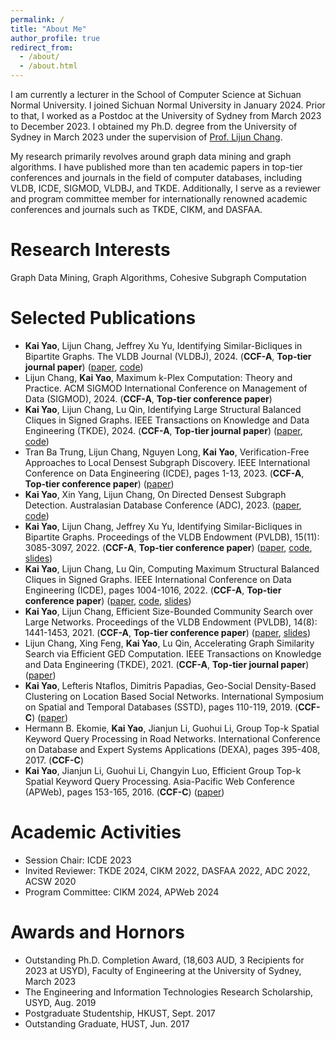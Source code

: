 ```yaml
---
permalink: /
title: "About Me"
author_profile: true
redirect_from: 
  - /about/
  - /about.html
---
```


I am currently a lecturer in the School of Computer Science at Sichuan Normal University. I joined Sichuan Normal University in January 2024. Prior to that, I worked as a Postdoc at the University of Sydney from March 2023 to December 2023. I obtained my Ph.D. degree from the University of Sydney in March 2023 under the supervision of [Prof. Lijun Chang](https://lijunchang.github.io/index.html). 

My research primarily revolves around graph data mining and graph algorithms. I have published more than ten academic papers in top-tier conferences and journals in the field of computer databases, including VLDB, ICDE, SIGMOD, VLDBJ, and TKDE. Additionally, I serve as a reviewer and program committee member for internationally renowned academic conferences and journals such as TKDE, CIKM, and DASFAA.


Research Interests
======
Graph Data Mining, Graph Algorithms, Cohesive Subgraph Computation


Selected Publications
======
- **Kai Yao**, Lijun Chang, Jeffrey Xu Yu, Identifying Similar-Bicliques in Bipartite Graphs. The VLDB Journal (VLDBJ), 2024. (**CCF-A**, **Top-tier journal paper**) ([paper](../files/VLDBJ24.pdf), [code](https://github.com/kyaocs/Similar-Biclique-Idx))
- Lijun Chang, **Kai Yao**, Maximum k-Plex Computation: Theory and Practice. ACM SIGMOD International Conference on Management of Data (SIGMOD), 2024. (**CCF-A**, **Top-tier conference paper**)
- **Kai Yao**, Lijun Chang, Lu Qin, Identifying Large Structural Balanced Cliques in Signed Graphs. IEEE Transactions on Knowledge and Data Engineering (TKDE), 2024. (**CCF-A**, **Top-tier journal paper**) ([paper](../files/TKDE24.pdf), [code](https://github.com/kyaocs/BCE))
- Tran Ba Trung, Lijun Chang, Nguyen Long, **Kai Yao**, Verification-Free Approaches to Local Densest Subgraph Discovery. IEEE International Conference on Data Engineering (ICDE), pages 1-13, 2023. (**CCF-A**, **Top-tier conference paper**) ([paper](../files/ICDE-LDS-2023.pdf))
- **Kai Yao**, Xin Yang, Lijun Chang, On Directed Densest Subgraph Detection. Australasian Database Conference (ADC), 2023. ([paper](../files/ADC-2023.pdf), [code](https://github.com/kyaocs/DDS))
- **Kai Yao**, Lijun Chang, Jeffrey Xu Yu, Identifying Similar-Bicliques in Bipartite Graphs. Proceedings of the VLDB Endowment (PVLDB), 15(11): 3085-3097, 2022. (**CCF-A**, **Top-tier conference paper**) ([paper](../files/VLDB22.pdf), [code](https://github.com/kyaocs/Similar-Biclique), [slides](../files/Research_2541.pptx))
- **Kai Yao**, Lijun Chang, Lu Qin, Computing Maximum Structural Balanced Cliques in Signed Graphs. IEEE International Conference on Data Engineering (ICDE), pages 1004-1016, 2022. (**CCF-A**, **Top-tier conference paper**) ([paper](../files/ICDE22.pdf), [code](https://github.com/kyaocs/MSBC), [slides](../files/icde2022msbe-5mins.pptx))
- **Kai Yao**, Lijun Chang, Efficient Size-Bounded Community Search over Large Networks. Proceedings of the VLDB Endowment (PVLDB), 14(8): 1441-1453, 2021. (**CCF-A**, **Top-tier conference paper**) ([paper](../files/VLDB21.pdf), [slides](../files/scs_15minutes_on_VLDB.pptx))
- Lijun Chang, Xing Feng, **Kai Yao**, Lu Qin, Accelerating Graph Similarity Search via Efficient GED Computation. IEEE Transactions on Knowledge and Data Engineering (TKDE), 2021. (**CCF-A**, **Top-tier journal paper**) ([paper](../files/tkde-ged-2022.pdf))
- **Kai Yao**, Lefteris Ntaflos, Dimitris Papadias, Geo-Social Density-Based Clustering on Location Based Social Networks. International Symposium on Spatial and Temporal Databases (SSTD), pages 110-119, 2019. (**CCF-C**) ([paper](../files/SSTD2019.pdf))
- Hermann B. Ekomie, **Kai Yao**, Jianjun Li, Guohui Li, Group Top-k Spatial Keyword Query Processing in Road Networks. International Conference on Database and Expert Systems Applications (DEXA), pages 395-408, 2017. (**CCF-C**)
- **Kai Yao**, Jianjun Li, Guohui Li, Changyin Luo, Efficient Group Top-k Spatial Keyword Query Processing. Asia-Pacific Web Conference (APWeb), pages 153-165, 2016. (**CCF-C**) ([paper](../files/APWeb16.pdf))

Academic Activities
======
- Session Chair: ICDE 2023
- Invited Reviewer: TKDE 2024, CIKM 2022, DASFAA 2022, ADC 2022, ACSW 2020
- Program Committee: CIKM 2024, APWeb 2024

Awards and Hornors
======
- Outstanding Ph.D. Completion Award, (18,603 AUD, 3 Recipients for 2023 at USYD), Faculty of Engineering at the University of Sydney, March 2023
- The Engineering and Information Technologies Research Scholarship, USYD, Aug. 2019
- Postgraduate Studentship, HKUST, Sept. 2017
- Outstanding Graduate, HUST, Jun. 2017
